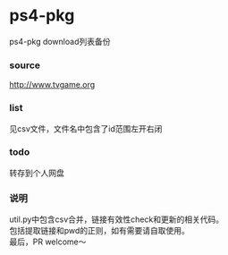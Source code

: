 # ps4-pkg

ps4-pkg download列表备份


### source

http://www.tvgame.org

### list

见csv文件，文件名中包含了id范围左开右闭

### todo

转存到个人网盘

### 说明

util.py中包含csv合并，链接有效性check和更新的相关代码。  
包括提取链接和pwd的正则，如有需要请自取使用。  
最后，PR welcome～